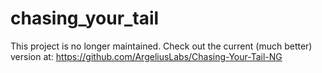 # chasing_your_tail
This project is no longer maintained. Check out the current (much better) version at: https://github.com/ArgeliusLabs/Chasing-Your-Tail-NG

